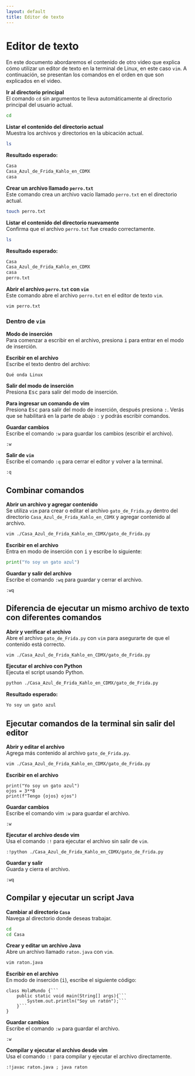 ```yaml
---
layout: default
title: Editor de texto
---
```


# Editor de texto

En este documento abordaremos el contenido de otro video que explica cómo utilizar un editor de texto en la terminal de Linux, en este caso `vim`. A continuación, se presentan los comandos en el orden en que son explicados en el video.

**Ir al directorio principal**  
El comando `cd` sin argumentos te lleva automáticamente al directorio principal del usuario actual.
```bash
cd
```

**Listar el contenido del directorio actual**  
Muestra los archivos y directorios en la ubicación actual.
```bash
ls
```
**Resultado esperado:**  
```bash
Casa
Casa_Azul_de_Frida_Kahlo_en_CDMX
casa
```

**Crear un archivo llamado `perro.txt`**  
Este comando crea un archivo vacío llamado `perro.txt` en el directorio actual.
```bash
touch perro.txt
```

**Listar el contenido del directorio nuevamente**  
Confirma que el archivo `perro.txt` fue creado correctamente.
```bash
ls
```
**Resultado esperado:**  
```bash
Casa
Casa_Azul_de_Frida_Kahlo_en_CDMX
casa
perro.txt
```

**Abrir el archivo `perro.txt` con `vim`**  
Este comando abre el archivo `perro.txt` en el editor de texto `vim`.
```bash
vim perro.txt
```

### Dentro de `vim`

**Modo de inserción**  
Para comenzar a escribir en el archivo, presiona <kbd>i</kbd> para entrar en el modo de inserción.

**Escribir en el archivo**  
Escribe el texto dentro del archivo:
```
Qué onda Linux
```

**Salir del modo de inserción**  
Presiona <kbd>Esc</kbd> para salir del modo de inserción.

**Para ingresar un comando de vim**  
Presiona <kbd>Esc</kbd> para salir del modo de inserción, después presiona <kbd>:</kbd>. Verás que se habilitará en la parte de abajo `:` y podrás escribir comandos.

**Guardar cambios**  
Escribe el comando `:w` para guardar los cambios (escribir el archivo). 
```console
:w
```

**Salir de `vim`**  
Escribe el comando `:q` para cerrar el editor y volver a la terminal.
```console
:q
```

## Combinar comandos

**Abrir un archivo y agregar contenido**  
Se utiliza `vim` para crear o editar el archivo `gato_de_Frida.py` dentro del directorio `Casa_Azul_de_Frida_Kahlo_en_CDMX` y agregar contenido al archivo.
```bash
vim ./Casa_Azul_de_Frida_Kahlo_en_CDMX/gato_de_Frida.py
```

**Escribir en el archivo**  
Entra en modo de inserción con <kbd>i</kbd> y escribe lo siguiente:
```python
print("Yo soy un gato azul")
```

**Guardar y salir del archivo**  
Escribe el comando `:wq` para guardar y cerrar el archivo.
```console
:wq
```

## Diferencia de ejecutar un mismo archivo de texto con diferentes comandos

**Abrir y verificar el archivo**  
Abre el archivo `gato_de_Frida.py` con `vim` para asegurarte de que el contenido está correcto.
```bash
vim ./Casa_Azul_de_Frida_Kahlo_en_CDMX/gato_de_Frida.py
```

**Ejecutar el archivo con Python**  
Ejecuta el script usando Python.
```bash
python ./Casa_Azul_de_Frida_Kahlo_en_CDMX/gato_de_Frida.py
```
**Resultado esperado:**  
```bash
Yo soy un gato azul
```

## Ejecutar comandos de la terminal sin salir del editor

**Abrir y editar el archivo**  
Agrega más contenido al archivo `gato_de_Frida.py`.
```bash
vim ./Casa_Azul_de_Frida_Kahlo_en_CDMX/gato_de_Frida.py
```
**Escribir en el archivo**  
```console
print("Yo soy un gato azul")
ojos = 3**8
print(f"Tengo {ojos} ojos")
```

**Guardar cambios**  
Escribe el comando vim `:w` para guardar el archivo.
```console
:w
```

**Ejecutar el archivo desde vim**  
Usa el comando `:!` para ejecutar el archivo sin salir de `vim`.
```console
:!python ./Casa_Azul_de_Frida_Kahlo_en_CDMX/gato_de_Frida.py
```

**Guardar y salir**  
Guarda y cierra el archivo.
```console
:wq
```

## Compilar y ejecutar un script Java

**Cambiar al directorio `Casa`**  
Navega al directorio donde deseas trabajar.
```bash
cd
cd Casa
```

**Crear y editar un archivo Java**  
Abre un archivo llamado `raton.java` con `vim`.
```bash
vim raton.java
```
**Escribir en el archivo**  
En modo de inserción (<kbd>i</kbd>), escribe el siguiente código:
```console
class HolaMundo {```
    public static void main(String[] args){```
        System.out.println("Soy un ratón");```
    }```
}
```

**Guardar cambios**  
Escribe el comando `:w` para guardar el archivo.
```console
:w
```

**Compilar y ejecutar el archivo desde vim**  
Usa el comando `:!` para compilar y ejecutar el archivo directamente.
```console
:!javac raton.java ; java raton
```

